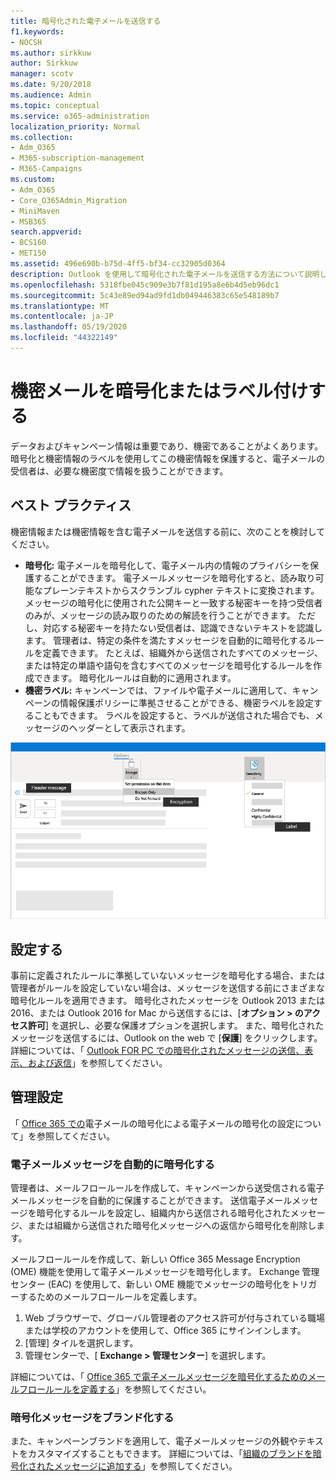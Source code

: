 ```yaml
---
title: 暗号化された電子メールを送信する
f1.keywords:
- NOCSH
ms.author: sirkkuw
author: Sirkkuw
manager: scotv
ms.date: 9/20/2018
ms.audience: Admin
ms.topic: conceptual
ms.service: o365-administration
localization_priority: Normal
ms.collection:
- Adm_O365
- M365-subscription-management
- M365-Campaigns
ms.custom:
- Adm_O365
- Core_O365Admin_Migration
- MiniMaven
- MSB365
search.appverid:
- BCS160
- MET150
ms.assetid: 496e690b-b75d-4ff5-bf34-cc32905d0364
description: Outlook を使用して暗号化された電子メールを送信する方法について説明します。
ms.openlocfilehash: 5318fbe045c909e3b7f81d195a8e6b4d5eb96dc1
ms.sourcegitcommit: 5c43e89ed94ad9fd1db049446383c65e548189b7
ms.translationtype: MT
ms.contentlocale: ja-JP
ms.lasthandoff: 05/19/2020
ms.locfileid: "44322149"
---
```

# <a name="encrypt-or-label-your-sensitive-email"></a>機密メールを暗号化またはラベル付けする

データおよびキャンペーン情報は重要であり、機密であることがよくあります。 暗号化と機密情報のラベルを使用してこの機密情報を保護すると、電子メールの受信者は、必要な機密度で情報を扱うことができます。


## <a name="best-practices"></a>ベスト プラクティス

機密情報または機密情報を含む電子メールを送信する前に、次のことを検討してください。

- **暗号化:** 電子メールを暗号化して、電子メール内の情報のプライバシーを保護することができます。 電子メールメッセージを暗号化すると、読み取り可能なプレーンテキストからスクランブル cypher テキストに変換されます。 メッセージの暗号化に使用された公開キーと一致する秘密キーを持つ受信者のみが、メッセージの読み取りのための解読を行うことができます。 ただし、対応する秘密キーを持たない受信者は、認識できないテキストを認識します。 管理者は、特定の条件を満たすメッセージを自動的に暗号化するルールを定義できます。 たとえば、組織外から送信されたすべてのメッセージ、または特定の単語や語句を含むすべてのメッセージを暗号化するルールを作成できます。 暗号化ルールは自動的に適用されます。
- **機密ラベル:** キャンペーンでは、ファイルや電子メールに適用して、キャンペーンの情報保護ポリシーに準拠させることができる、機密ラベルを設定することもできます。 ラベルを設定すると、ラベルが送信された場合でも、メッセージのヘッダーとして表示されます。

![ラベルと暗号化の吹き出しが付いた電子メールの図](../media/m365-campaign-email-encrypt.png)


## <a name="set-it-up"></a>設定する

事前に定義されたルールに準拠していないメッセージを暗号化する場合、または管理者がルールを設定していない場合は、メッセージを送信する前にさまざまな暗号化ルールを適用できます。 暗号化されたメッセージを Outlook 2013 または2016、または Outlook 2016 for Mac から送信するには、[**オプション > のアクセス許可**] を選択し、必要な保護オプションを選択します。 また、暗号化されたメッセージを送信するには、Outlook on the web で [**保護**] をクリックします。 詳細については、「 [Outlook FOR PC での暗号化されたメッセージの送信、表示、および返信](https://support.microsoft.com/en-us/office/send-view-and-reply-to-encrypted-messages-in-outlook-for-pc-eaa43495-9bbb-4fca-922a-df90dee51980)」を参照してください。

## <a name="admin-settings"></a>管理設定

「 [Office 365 での](https://docs.microsoft.com/microsoft-365/compliance/email-encryption)電子メールの暗号化による電子メールの暗号化の設定について」を参照してください。

### <a name="automatically-encrypt-email-messages"></a>電子メールメッセージを自動的に暗号化する

管理者は、メールフロールールを作成して、キャンペーンから送受信される電子メールメッセージを自動的に保護することができます。 送信電子メールメッセージを暗号化するルールを設定し、組織内から送信される暗号化されたメッセージ、または組織から送信された暗号化メッセージへの返信から暗号化を削除します。 

メールフロールールを作成して、新しい Office 365 Message Encryption (OME) 機能を使用して電子メールメッセージを暗号化します。 Exchange 管理センター (EAC) を使用して、新しい OME 機能でメッセージの暗号化をトリガーするためのメールフロールールを定義します。 

1. Web ブラウザーで、グローバル管理者のアクセス許可が付与されている職場または学校のアカウントを使用して、Office 365 にサインインします。 
2. [管理] タイルを選択します。 
3. 管理センターで、[ **Exchange > 管理センター**] を選択します。 

詳細については、「 [Office 365 で電子メールメッセージを暗号化するためのメールフロールールを定義する](https://docs.microsoft.com/microsoft-365/compliance/define-mail-flow-rules-to-encrypt-email)」を参照してください。

### <a name="brand-your-encryption-messages"></a>暗号化メッセージをブランド化する

また、キャンペーンブランドを適用して、電子メールメッセージの外観やテキストをカスタマイズすることもできます。 詳細については、「[組織のブランドを暗号化されたメッセージに追加する](https://docs.microsoft.com/microsoft-365/compliance/email-encryption)」を参照してください。

